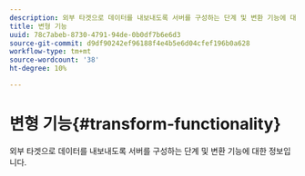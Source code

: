 ```yaml
---
description: 외부 타겟으로 데이터를 내보내도록 서버를 구성하는 단계 및 변환 기능에 대한 정보입니다.
title: 변형 기능
uuid: 78c7abeb-8730-4791-94de-0b0df7b6e6d3
source-git-commit: d9df90242ef96188f4e4b5e6d04cfef196b0a628
workflow-type: tm+mt
source-wordcount: '38'
ht-degree: 10%

---
```



# 변형 기능{#transform-functionality}

외부 타겟으로 데이터를 내보내도록 서버를 구성하는 단계 및 변환 기능에 대한 정보입니다.

